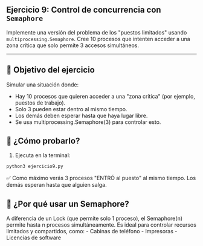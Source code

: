## Ejercicio 9: Control de concurrencia con `Semaphore`

Implemente una versión del problema de los "puestos limitados" usando `multiprocessing.Semaphore`. Cree 10 procesos que intenten acceder a una zona crítica que solo permite 3 accesos simultáneos.

---

## 🧠 Objetivo del ejercicio
Simular una situación donde:
- Hay 10 procesos que quieren acceder a una "zona crítica" (por ejemplo, puestos de trabajo).
- Solo 3 pueden estar dentro al mismo tiempo.
- Los demás deben esperar hasta que haya lugar libre.
- Se usa multiprocessing.Semaphore(3) para controlar esto.

## 🧪 ¿Cómo probarlo?
1. Ejecuta en la terminal:
```bash
python3 ejercicio9.py
```
✅ Como máximo verás 3 procesos "ENTRÓ al puesto" al mismo tiempo. Los demás esperan hasta que alguien salga.

## 🧠 ¿Por qué usar un Semaphore?
A diferencia de un Lock (que permite solo 1 proceso), el Semaphore(n) permite hasta n procesos simultáneamente.
Es ideal para controlar recursos limitados y compartidos, como:
    - Cabinas de teléfono
    - Impresoras
    - Licencias de software
